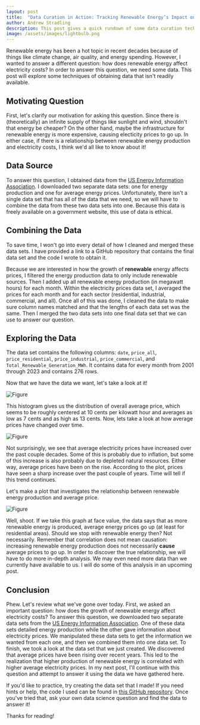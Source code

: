 ```yaml
---
layout: post
title:  "Data Curation in Action: Tracking Renewable Energy’s Impact on Electricity Costs"
author: Andrew Stradling
description: This post gives a quick rundown of some data curation techniques. I use data on renewable energy and electricity prices as an example. 
image: /assets/images/lightbulb.png
--- 
```


Renewable energy has been a hot topic in recent decades because of things like climate change, air quality, and energy spending. However, I wanted to answer a different question: how does renewable energy affect electricity costs? In order to answer this question, we need some data. This post will explore some techniques of obtaining data that isn't readily available. 

## Motivating Question
First, let's clarify our motivation for asking this question. Since there is (theoretically) an infinite supply of things like sunlight and wind, shouldn't that energy be cheaper? On the other hand, maybe the infrastructure for renewable energy is more expensive, causing electicity prices to go up. In either case, if there is a relationship between renewable energy production and electricity costs, I think we'd all like to know about it!

## Data Source

To answer this question, I obtained data from the <a href="https://www.eia.gov/electricity/data.php" target="_blank">US Energy Information Association</a>. I downloaded two separate data sets: one for energy production and one for average energy prices. Unfortunately, there isn't a single data set that has all of the data that we need, so we will have to combine the data from these two data sets into one. Because this data is freely available on a government website, this use of data is ethical. 

## Combining the Data

To save time, I won't go into every detail of how I cleaned and merged these data sets. I have provided a link to a GitHub repository that contains the final data set and the code I wrote to obtain it. 

Because we are interested in how the growth of **renewable** energy affects prices, I filtered the energy production data to only include renewable sources. Then I added up all renewable energy production (in megawatt hours) for each month. Within the electricity prices data set, I averaged the prices for each month and for each sector (residential, industrial, commercial, and all). Once all of this was done, I cleaned the data to make sure column names matched and that the lengths of each data set was the same. Then I merged the two data sets into one final data set that we can use to answer our question. 

## Exploring the Data

The data set contains the following columns: `date`, `price_all`,  `price_residential`, `price_industrial`, `price_commercial`, and `Total_Renewable_Generation_MWh`. It contains data for every month from 2001 through 2023 and contains 276 rows. 

Now that we have the data we want, let's take a look at it! 

![Figure]({{site.url}}/{{site.baseurl}}/assets/images/histogram.png)

This histogram gives us the distribution of overall average price, which seems to be roughly centered at 10 cents per kilowatt hour and averages as low as 7 cents and as high as 13 cents. Now, lets take a look at how average prices have changed over time. 

![Figure]({{site.url}}/{{site.baseurl}}/assets/images/price_vs_date.png)

Not surprisingly, we see that average electricity prices have increased over the past couple decades. Some of this is probably due to inflation, but some of this increase is also probably due to depleted natural resources. Either way, average prices have been on the rise. According to the plot, prices have seen a sharp increase over the past couple of years. Time will tell if this trend continues. 

Let's make a plot that investigates the relationship between renewable energy production and average price. 

![Figure]({{site.url}}/{{site.baseurl}}/assets/images/production_vs_price.png)

Well, shoot. If we take this graph at face value, the data says that as more renewable energy is produced, average energy prices go up (at least for residential areas). Should we stop with renewable energy then? Not necessarily. Remember that correlation does not mean causation: increasing renewable energy production does not necessarily **cause** average prices to go up. In order to discover the true relationship, we will have to do more in-depth analysis. We may even need more data than we currently have available to us. I will do some of this analysis in an upcoming post. 


## Conclusion

Phew. Let's review what we've gone over today. First, we asked an important question: how does the growth of renewable energy affect electricity costs? To answer this question, we downloaded two separate data sets from the <a href="https://www.eia.gov/electricity/data.php" target="_blank">US Energy Information Association</a>. One of these data sets detailed energy production while the other gave information about electricity prices. We manipulated these data sets to get the information we wanted from each one, and then we combined them into one data set. To finish, we took a look at the data set that we just created. We discovered that average prices have been rising over recent years. This led to the realization that higher production of renewable energy is correlated with higher average electricity prices. In my next post, I'll continue with this question and attempt to answer it using the data we have gathered here. 

If you'd like to practice, try creating the data set that I made! If you need hints or help, the code I used can be found in <a href="https://github.com/astrad77/Data-Curation?tab=readme-ov-file" target="_blank">this GitHub repository</a>. Once you've tried that, ask your own data science question and find the data to answer it! 

Thanks for reading!